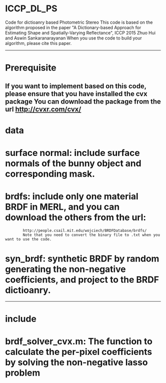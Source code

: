# ICCP_DL_PS
Code for dictioanry based Photometric Stereo
This code is based on the algorithm proposed in the paper
"A Dictionary-based Approach for Estimating Shape and Spatially-Varying Reflectance", ICCP 2015
Zhuo Hui and Aswin Sankaranarayanan
When you use the code to build your algorithm, please cite this paper. 

--------------------------------------------------------------------------------------------------------------------
# Prerequisite
 If you want to implement based on this code, please ensure that you have installed the cvx package
 You can download the package from the url http://cvxr.com/cvx/
--------------------------------------------------------------------------------------------------------------------
# data
  # surface normal: include surface normals of the bunny object and corresponding mask. 
  # brdfs: include only one material BRDF in MERL, and you can download the others from the url:
            http://people.csail.mit.edu/wojciech/BRDFDatabase/brdfs/
            Note that you need to convert the binary file to .txt when you want to use the code. 
            
  # syn_brdf: synthetic BRDF by random generating the non-negative coefficients, and project to the BRDF dictioanry. 
-----------------------------------------------------------------------------------------------------------------------  
# include
  # brdf_solver_cvx.m: The function to calculate the per-pixel coefficients by solving the non-negative lasso problem
  # 


